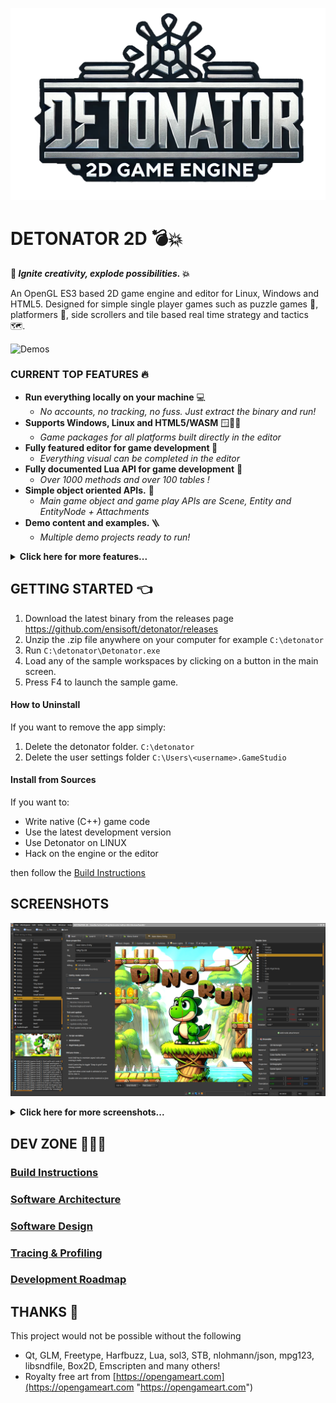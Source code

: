 ![logo](logo/detonator.png)


DETONATOR 2D 💣💥
===================

<strong> 🚀 <i>Ignite creativity, explode possibilities.</i> 💥 </strong>


An OpenGL ES3 based 2D game engine and editor for Linux, Windows and HTML5. Designed for simple single player games such
as puzzle games 🧩, platformers 🍄, side scrollers and tile based real time strategy and tactics 🗺️.

![Demos](screens/demos.gif "Animated demo content GIF")

### CURRENT TOP FEATURES 🔥

* <b>Run everything locally on your machine</b> 💻
  * <i>No accounts, no tracking, no fuss. Just extract the binary and run!</i>  
* <b>Supports Windows, Linux and HTML5/WASM</b> 🪟🐧🌐
  * <i>Game packages for all platforms built directly in the editor</i> 
* <b>Fully featured editor for game development </b> 💯
  * <i>Everything visual can be completed in the editor </i> 
* <b>Fully documented Lua API for game development</b> 💯
  * <i>Over 1000 methods and over 100 tables !</i> 
* <b>Simple object oriented APIs.</b> 🧱
  * <i>Main game object and game play APIs are Scene, Entity and EntityNode + Attachments</i>
* <b>Demo content and examples. </b> 🪜
  * <i>Multiple demo projects ready to run!</i>  

<details><summary><strong>Click here for more features...</strong></summary>

* Windows, Linux and HTML5/WASM support
* Qt5 based WYSIWYG editor
* Text rendering (vector and bitmap)
* Various primitive shapes, custom polygon shapes
* Material system with built-in materials and with custom shaders
* Particle system with projectile and linear motion
* Entity system with animation tracks
* Audio engine with approx. dozen audio elements
* Lua based scripting for entities, scenes and UIs
* Built-in Lua script editor with code formatting, API help and code completion
* Scene builder
* In game UI system
  * Animation ready through simple CSS inspired keyframe declarations
  * Styling support through JSON style files *and* material system integration
  * Virtual key support and mouse input support
  * Scripting support for integrating with the game
* Tilemap builder for tile based worlds
  * Multiple render and data layers
  * Isometric (dimetric) and axis aligned top down support
  * Combines with scene and its entities!
* Physics engine based on Box2D
* Demo content and starter content
* Game content packaging for native and HTML5/WASM (with Emscripten)
* Resource archives, export and import between projects (in zip)
* Tilemap importer, several handy dialogs for materials, fonts, colors etc.
* Several other tools such as:
  * Image packer (for packing textures manually when needed)
  * Bitmap font mapper (map glyps to characters and vice versa)
  * SVG viewer and PNG exporter
  * VCS (Git) integration for syncing project changes to Git

</details>

## GETTING STARTED 👈

1. Download the latest binary from the releases page<br>
   https://github.com/ensisoft/detonator/releases
2. Unzip the .zip file anywhere on your computer for example `C:\detonator`
3. Run `C:\detonator\Detonator.exe`
4. Load any of the sample workspaces by clicking on a button in the main screen.
5. Press F4 to launch the sample game.

#### How to Uninstall
If you want to remove the app simply:
1. Delete the detonator folder. `C:\detonator`
2. Delete the user settings folder `C:\Users\<username>.GameStudio`

#### Install from Sources

If you want to:

* Write native (C++) game code
* Use the latest development version
* Use Detonator on LINUX
* Hack on the engine or the editor

then follow the [Build Instructions](BUILDING.md)


## SCREENSHOTS

![Demos](screens/detonator.png "Animated demo content GIF")

<details><summary><strong>Click here for more screenshots...</strong></summary>
<br>

![Screenshot](screens/editor-tilemap.png "Map editor")
<i>Create tile based maps using the tile editor. The map supports multiple layers and both isometric and axis aligned perspective.
The map can then be combined with the scene and the scene based entities in order to produce the final game world.</i><br><br>

![Screenshot](screens/editor-animation.png "Entity editor")
<i>Create animated game play characters in the entity editor. Each entity can contain an arbitrary render tree
of nodes with various attachments for physics, rendering, text display etc. The entity system supports scriptable
animation state graph as well as animation tracks for managing animation and entity state over time.
Each entity type can then be associated with a Lua script where you can write your entity specific game play code.</i><br><br>

![Screenshot](screens/editor-material.png "Material editor")
<i>Create materials using the material editor by adjusting properties for the provided default material shaders or
create your own materials with custom shaders! Currently supports sprite animations, textures (including text and noise),
gradient and color fills out of box.</i><br><br>

![Screenshot](screens/editor-scene.png "Scene editor")
<i>Create the game play scenes using the scene editor. The entities you create in the entity editor are available here
for placing in the scene. Viewport visualization will quickly show you how much of the game world will be seen when
the game plays.</i><br><br>

![Screenshot](screens/editor-ui.png "UI editor")
<i>Create the game's UI in the UI editor. The UI and the widgets can be styled using a JSON based style file and then individual widgets
can have their style properties fine-tuned in the editor. The style system integrates with the editor's material system too!</i><br><br>

![Screenshot](screens/editor-audio.png "Audio graph editor")
<i>Create audio graphs using the audio editor. Each audio graph can have a number of elements added to it. The graph then
specifies the flow of audio PCM data from source elements to processing elements to finally to the graph output.
Currently, supported audio backends are Waveout on Windows, Pulseaudio on Linux and OpenAL on HTML5/WASM.
Supported formats are wav, mp3, ogg and flac.</i><br><br>

![Screenshot](screens/editor-script.png "Script editor")
<i>Use the built-in code editor to write the Lua scripts for the entities, scenes, game or UI. The editor has a built-in
help system for accessing the engine side Lua API documentation as well as automatic Lua code formatting, linting and
a code completion system!</i><br><br>

![Screenshot](screens/editor-particle.png "Particle editor")
<i>Create different types of particle effects in the particle editor by conveniently adjusting several sliders
and knobs that control the particle effect.</i><br><br>

</details>

## DEV ZONE 👨🏼‍💻

### [Build Instructions](BUILDING.md)
### [Software Architecture](ARCHITECTURE.md)
### [Software Design](DESIGN.md)
### [Tracing & Profiling](PROFILING.md)
### [Development Roadmap](ROADMAP.md)

## THANKS 🙏

This project would not be possible without the following
* Qt, GLM, Freetype, Harfbuzz, Lua, sol3, STB, nlohmann/json, mpg123, libsndfile, Box2D, Emscripten and many others!
* Royalty free art from [https://opengameart.com](https://opengameart.com "https://opengameart.com")